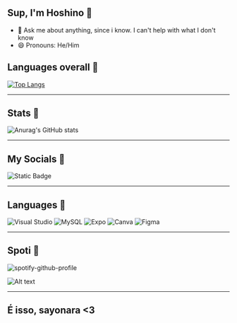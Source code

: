 ## Sup, I'm Hoshino 🌸
- 💬 Ask me about anything, since i know. I can't help with what I don't know
- 😄 Pronouns: He/Him 

## Languages overall 🌸
[![Top Langs](https://github-readme-stats.vercel.app/api/top-langs/?username=Hoshino2123&layout=donut-vertical&theme=dark&langs_count=9000)](https://github.com/anuraghazra/github-readme-stats)
______________________________________________________________________________________________________________________________________________________
## Stats 🌸
![Anurag's GitHub stats](https://github-readme-stats.vercel.app/api?username=Hoshino2123&show_icons=true&theme=dark&locale=pt-pt&include_all_commits=true)  
_______________________________________________________________________________________________________________________________________________________
## My Socials 🌸
![Static Badge](https://img.shields.io/badge/Beacons-ai?style=plastic&logoColor=black&logoSize=auto&color=000000&cacheSeconds=3060&link=https%3A%2F%2Fbeacons.ai%2Fhoshino4ever)
________________________________________________________________________________________________________________________________________________________
## Languages 🌸
<div style = "display inline_block><br>
  </div>
_________________________________________________________________________________________________________________________________________________________
## Tools 🌸

![Visual Studio Code](https://img.shields.io/badge/Visual%20Studio%20Code-0078d7.svg?style=for-the-badge&logo=visual-studio-code&logoColor=white)
![Visual Studio](https://img.shields.io/badge/Visual%20Studio-5C2D91.svg?style=for-the-badge&logo=visual-studio&logoColor=white)
![MySQL](https://img.shields.io/badge/mysql-4479A1.svg?style=plastic&logo=mysql&logoColor=white)
![Expo](https://img.shields.io/badge/expo-1C1E24?style=for-the-badge&logo=expo&logoColor=#D04A37)
![Canva](https://img.shields.io/badge/Canva-%2300C4CC.svg?style=for-the-badge&logo=Canva&logoColor=white)
![Figma](https://img.shields.io/badge/figma-%23F24E1E.svg?style=for-the-badge&logo=figma&logoColor=white)

__________________________________________________________________________________________________________________________________________________________
## Spoti 🌸
![spotify-github-profile](https://spotify-github-profile.kittinanx.com/api/view.svg?uid=312izpdez5np7vhrvqxaovyycc7i&redirect=true][https://spotify-github-profile.kittinanx.com/api/view.svg?uid=312izpdez5np7vhrvqxaovyycc7i&cover_image=true&theme=default&show_offline=true&background_color=121212&interchange=true&bar_color_cover=true)

![Alt text](https://spotify-recently-played-readme.vercel.app/api?user=312izpdez5np7vhrvqxaovyycc7i&unique={true|1|on|yes)

____________________________________________________________________________________________________________________________________________________________
## É isso, sayonara <3
<!-- Markdown -->

<!--
**Hoshino2123/Hoshino2123** is a ✨ _special_ ✨ repository because its `README.md` (this file) appears on your GitHub profile.

Here are some ideas to get you started:


-->



























